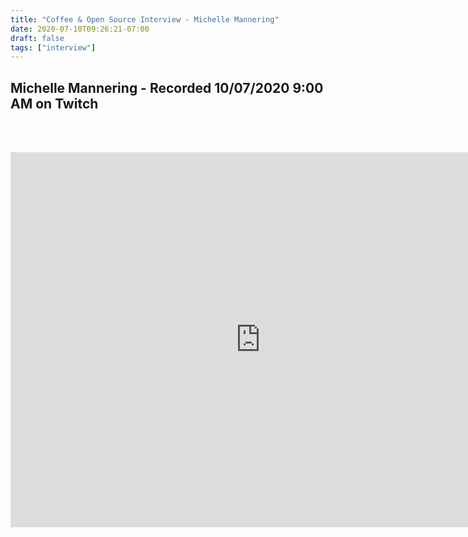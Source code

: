 ```yaml
---
title: "Coffee & Open Source Interview - Michelle Mannering"
date: 2020-07-10T09:26:21-07:00
draft: false
tags: ["interview"]
---
```


## Michelle Mannering - Recorded <span class="formatdate">10/07/2020 9:00 AM</span> on Twitch

<br /><br />

<center>
<iframe width="800" height="600" src="https://www.youtube.com/embed/6grlJDGlB7k" frameborder="0" allow="accelerometer; autoplay; clipboard-write; encrypted-media; gyroscope; picture-in-picture" allowfullscreen></iframe>
</center>

